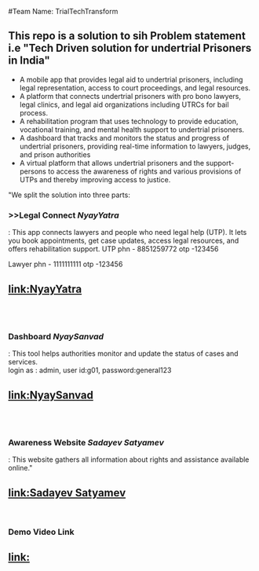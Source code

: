 #Team Name: TrialTechTransform 

<h2> This repo is a solution to sih Problem statement i.e "Tech Driven solution for undertrial Prisoners in India"</h2>
<ul>
  <li>A mobile app that provides legal aid to undertrial prisoners, including legal representation, access to court proceedings, and legal resources. </li> 
<li>A platform that connects undertrial prisoners with pro bono lawyers, legal clinics, and legal aid organizations including UTRCs for bail process.</li> 
<li>A rehabilitation program that uses technology to provide education, vocational training, and mental health support to undertrial prisoners.</li> 
<li>A dashboard that tracks and monitors the status and progress of undertrial prisoners, providing real-time information to lawyers, judges, and prison authorities</li> 
<li>A virtual platform that allows undertrial prisoners and the support-persons to access the awareness of rights and various provisions of UTPs and thereby improving access to justice. 
</li>
</ul>

<p>"We split the solution into three parts:
<br>
<h3>>>Legal Connect </bApp<b> <i>NyayYatra</i></h3>: This app connects lawyers and people who need legal help (UTP). It lets you book appointments, get case updates, access legal resources, and offers rehabilitation support.
<span>UTP
phn - 8851259772
otp -123456

Lawyer 
phn - 1111111111
otp -123456</span>
<h2><a href="https://drive.google.com/drive/folders/1VpJpV-G6gJN_Jnpiqk-yxXbNtMsWcJx5?usp=drive_link">link:NyayYatra</a></h2>
<br>
<br>
<h3>Dashboard <i>NyaySanvad</i></h3>: This tool helps authorities monitor and update the status of cases and services.
<div>
login as :
admin, 
user id:g01, 
password:general123
</div>
<h2><a href="https://nyaysanvad.netlify.app/">link:NyaySanvad</a></h2>
<br>
<br>
<h3>Awareness Website<i> Sadayev Satyamev</i> </h3> : This website gathers all information about rights and assistance available online."
<h2><a href="https://creative-pudding-8f2c6e.netlify.app/">link:Sadayev Satyamev</a></h2>
</p>
<br>
<h3>Demo Video Link</h3>
<h2><a href="">link:</a></h2>
